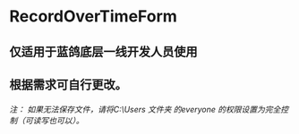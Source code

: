 # RecordOverTimeForm

## 仅适用于蓝鸽底层一线开发人员使用
## 根据需求可自行更改。

###### 注： 如果无法保存文件，请将C:\Users 文件夹 的everyone 的权限设置为完全控制（可读写也可以）。


